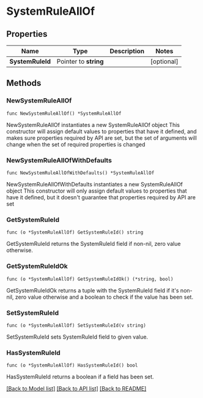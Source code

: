 # SystemRuleAllOf

## Properties

Name | Type | Description | Notes
------------ | ------------- | ------------- | -------------
**SystemRuleId** | Pointer to **string** |  | [optional] 

## Methods

### NewSystemRuleAllOf

`func NewSystemRuleAllOf() *SystemRuleAllOf`

NewSystemRuleAllOf instantiates a new SystemRuleAllOf object
This constructor will assign default values to properties that have it defined,
and makes sure properties required by API are set, but the set of arguments
will change when the set of required properties is changed

### NewSystemRuleAllOfWithDefaults

`func NewSystemRuleAllOfWithDefaults() *SystemRuleAllOf`

NewSystemRuleAllOfWithDefaults instantiates a new SystemRuleAllOf object
This constructor will only assign default values to properties that have it defined,
but it doesn't guarantee that properties required by API are set

### GetSystemRuleId

`func (o *SystemRuleAllOf) GetSystemRuleId() string`

GetSystemRuleId returns the SystemRuleId field if non-nil, zero value otherwise.

### GetSystemRuleIdOk

`func (o *SystemRuleAllOf) GetSystemRuleIdOk() (*string, bool)`

GetSystemRuleIdOk returns a tuple with the SystemRuleId field if it's non-nil, zero value otherwise
and a boolean to check if the value has been set.

### SetSystemRuleId

`func (o *SystemRuleAllOf) SetSystemRuleId(v string)`

SetSystemRuleId sets SystemRuleId field to given value.

### HasSystemRuleId

`func (o *SystemRuleAllOf) HasSystemRuleId() bool`

HasSystemRuleId returns a boolean if a field has been set.


[[Back to Model list]](../README.md#documentation-for-models) [[Back to API list]](../README.md#documentation-for-api-endpoints) [[Back to README]](../README.md)


